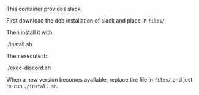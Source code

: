 This container provides slack.

First download the deb installation of slack and place in `files/`

Then install it with:

  ./install.sh

Then execute it:

  ./exec-discord.sh

When a new version becomes available, replace the file in `files/` and just re-run `./install.sh`.
